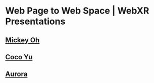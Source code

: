 # Web Page to Web Space | WebXR Presentations

## [Mickey Oh](https://mickeykorea.github.io/wp2ws/Project_B_XR/)
## [Coco Yu](https://cocoyuy.github.io/lfa/)
## [Aurora](https://aurora4188.github.io/WP_2WS_SHJV2/public/)
